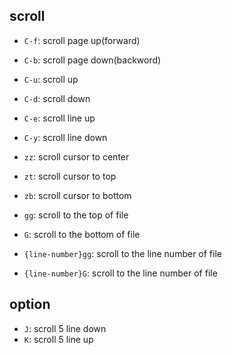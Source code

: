 ## scroll

- `C-f`: scroll page up(forward)
- `C-b`: scroll page down(backword)
- `C-u`: scroll up
- `C-d`: scroll down
- `C-e`: scroll line up
- `C-y`: scroll line down

- `zz`: scroll cursor to center
- `zt`: scroll cursor to top
- `zb`: scroll cursor to bottom

- `gg`: scroll to the top of file
- `G`: scroll to the bottom of file
- `{line-number}gg`: scroll to the line number of file
- `{line-number}G`:  scroll to the line number of file

## option

- `J`: scroll 5 line down
- `K`: scroll 5 line up
